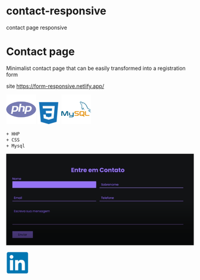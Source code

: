 # contact-responsive
contact page responsive

# Contact page

Minimalist contact page that can be easily transformed into a registration form

site https://form-responsive.netlify.app/


<div style="align: center;">
  <img alt="logo php" height="80" width="80" src="https://raw.githubusercontent.com/devicons/devicon/master/icons/php/php-plain.svg">
  <img alt="logo css" height="60" width="60" src="https://raw.githubusercontent.com/devicons/devicon/master/icons/css3/css3-plain.svg">
  <img alt="logo mysql" height="80" width="80" src="https://raw.githubusercontent.com/devicons/devicon/master/icons/mysql/mysql-original-wordmark.svg">
</div>


 
    + HHP 
    + CSS
    + Mysql

![gif page](https://github.com/alexferreiradecastro/contact-responsive/blob/master/gif/page.gif)

<a>
  <a href="https://www.linkedin.com/in/alexferreiradecastro/" target="_blank">
  <img align:center alt="Alex linkedin" height="60" width="60" src="https://raw.githubusercontent.com/devicons/devicon/master/icons/linkedin/linkedin-original.svg">
</a>
